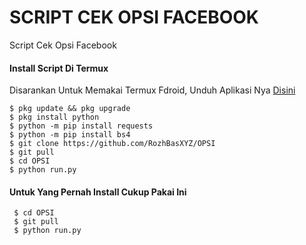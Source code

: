 # SCRIPT CEK OPSI FACEBOOK
Script Cek Opsi Facebook

#### Install Script Di Termux
 Disarankan Untuk Memakai Termux Fdroid, Unduh Aplikasi Nya [Disini](https://f-droid.org/repo/com.termux_118.apk)
 ```
 $ pkg update && pkg upgrade
 $ pkg install python
 $ python -m pip install requests
 $ python -m pip install bs4
 $ git clone https://github.com/RozhBasXYZ/OPSI
 $ git pull
 $ cd OPSI
 $ python run.py
 ```
#### Untuk Yang Pernah Install Cukup Pakai Ini
 ```
  $ cd OPSI
  $ git pull
  $ python run.py
 ```
